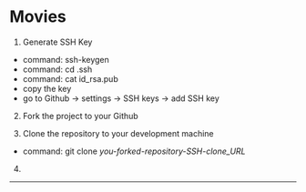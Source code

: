 Movies
======

1. Generate SSH Key
* command: ssh-keygen
* command: cd .ssh
* command: cat id_rsa.pub
*  copy the key
* go to Github -> settings -> SSH keys -> add SSH key
2. Fork the project to your Github

3. Clone the repository to your development machine
* command: git clone *you-forked-repository-SSH-clone_URL*

4. 
------

